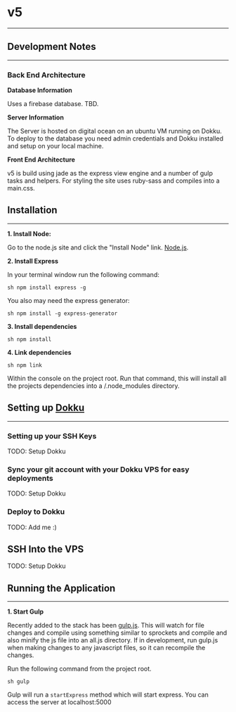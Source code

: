 # v5
- - - - - 

## Development Notes
- - - - - 
### Back End Architecture

**Database Information**

Uses a firebase database. TBD.

**Server Information**

The Server is hosted on digital ocean on an ubuntu VM running on Dokku. To deploy to the database you need admin credentials and Dokku installed and setup on your local machine.


**Front End Architecture**

v5 is build using jade as the express view engine and a number of gulp tasks and helpers. For styling the site uses ruby-sass and compiles into a main.css. 


## Installation 
- - - - - - 

**1. Install Node:**

Go to the node.js site and click the "Install Node" link. [Node.js](http://nodejs.org/).

**2. Install Express**

In your terminal window run the following command:

`sh
npm install express -g
`

You also may need the express generator:

`sh
npm install -g express-generator
`


**3. Install dependencies** 

`sh
npm install
`

**4. Link dependencies**

`sh
npm link
`

Within the console on the project root. Run that command, this will install all the projects dependencies into a /.node_modules directory. 

## Setting up [Dokku](https://github.com/progrium/dokku)
- - - - -

### Setting up your SSH Keys

TODO: Setup Dokku

### Sync your git account with your Dokku VPS for easy deployments 

TODO: Setup Dokku

### Deploy to Dokku

TODO: Add me :)


## SSH Into the VPS

TODO: Setup Dokku


## Running the Application
- - - - - -

**1. Start Gulp**

Recently added to the stack has been [gulp.js](http://nodejs.org/). This will watch for file changes and compile using something similar to sprockets and compile and also minify the js file into an all.js directory. If in development, run gulp.js when making changes to any javascript files, so it can recompile the changes. 

Run the following command from the project root.

`sh gulp` 

Gulp will run a `startExpress` method which will start express. You can access the server at localhost:5000




